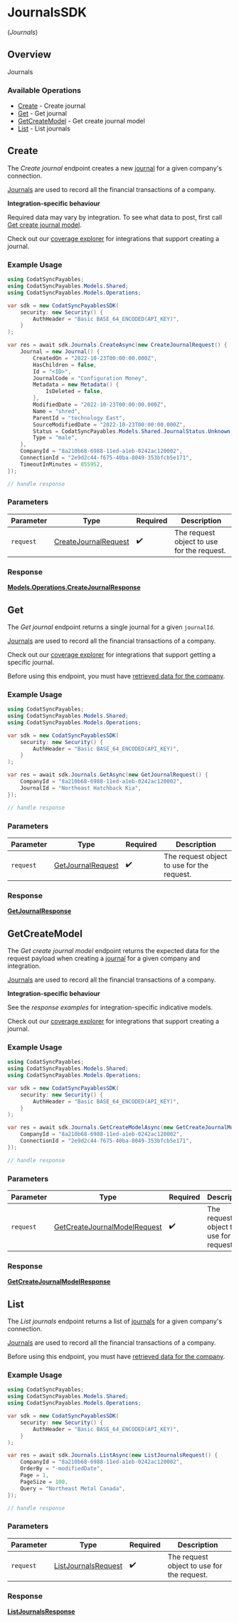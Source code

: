 # JournalsSDK
(*Journals*)

## Overview

Journals

### Available Operations

* [Create](#create) - Create journal
* [Get](#get) - Get journal
* [GetCreateModel](#getcreatemodel) - Get create journal model
* [List](#list) - List journals

## Create

The *Create journal* endpoint creates a new [journal](https://docs.codat.io/sync-for-payables-api#/schemas/Journal) for a given company's connection.

[Journals](https://docs.codat.io/sync-for-payables-api#/schemas/Journal) are used to record all the financial transactions of a company.

**Integration-specific behaviour**

Required data may vary by integration. To see what data to post, first call [Get create journal model](https://docs.codat.io/sync-for-payables-api#/operations/get-create-journals-model).

Check out our [coverage explorer](https://knowledge.codat.io/supported-features/accounting?view=tab-by-data-type&dataType=journals) for integrations that support creating a journal.


### Example Usage

```csharp
using CodatSyncPayables;
using CodatSyncPayables.Models.Shared;
using CodatSyncPayables.Models.Operations;

var sdk = new CodatSyncPayablesSDK(
    security: new Security() {
        AuthHeader = "Basic BASE_64_ENCODED(API_KEY)",
    }
);

var res = await sdk.Journals.CreateAsync(new CreateJournalRequest() {
    Journal = new Journal() {
        CreatedOn = "2022-10-23T00:00:00.000Z",
        HasChildren = false,
        Id = "<ID>",
        JournalCode = "Configuration Money",
        Metadata = new Metadata() {
            IsDeleted = false,
        },
        ModifiedDate = "2022-10-23T00:00:00.000Z",
        Name = "shred",
        ParentId = "technology East",
        SourceModifiedDate = "2022-10-23T00:00:00.000Z",
        Status = CodatSyncPayables.Models.Shared.JournalStatus.Unknown,
        Type = "male",
    },
    CompanyId = "8a210b68-6988-11ed-a1eb-0242ac120002",
    ConnectionId = "2e9d2c44-f675-40ba-8049-353bfcb5e171",
    TimeoutInMinutes = 855952,
});

// handle response
```

### Parameters

| Parameter                                                               | Type                                                                    | Required                                                                | Description                                                             |
| ----------------------------------------------------------------------- | ----------------------------------------------------------------------- | ----------------------------------------------------------------------- | ----------------------------------------------------------------------- |
| `request`                                                               | [CreateJournalRequest](../../models/operations/CreateJournalRequest.md) | :heavy_check_mark:                                                      | The request object to use for the request.                              |


### Response

**[Models.Operations.CreateJournalResponse](../../models/operations/CreateJournalResponse.md)**


## Get

The *Get journal* endpoint returns a single journal for a given `journalId`.

[Journals](https://docs.codat.io/sync-for-payables-api#/schemas/Journal) are used to record all the financial transactions of a company.

Check out our [coverage explorer](https://knowledge.codat.io/supported-features/accounting?view=tab-by-data-type&dataType=journals) for integrations that support getting a specific journal.

Before using this endpoint, you must have [retrieved data for the company](https://docs.codat.io/sync-for-payables-api#/operations/refresh-company-data).


### Example Usage

```csharp
using CodatSyncPayables;
using CodatSyncPayables.Models.Shared;
using CodatSyncPayables.Models.Operations;

var sdk = new CodatSyncPayablesSDK(
    security: new Security() {
        AuthHeader = "Basic BASE_64_ENCODED(API_KEY)",
    }
);

var res = await sdk.Journals.GetAsync(new GetJournalRequest() {
    CompanyId = "8a210b68-6988-11ed-a1eb-0242ac120002",
    JournalId = "Northeast Hatchback Kia",
});

// handle response
```

### Parameters

| Parameter                                                         | Type                                                              | Required                                                          | Description                                                       |
| ----------------------------------------------------------------- | ----------------------------------------------------------------- | ----------------------------------------------------------------- | ----------------------------------------------------------------- |
| `request`                                                         | [GetJournalRequest](../../models/operations/GetJournalRequest.md) | :heavy_check_mark:                                                | The request object to use for the request.                        |


### Response

**[GetJournalResponse](../../models/operations/GetJournalResponse.md)**


## GetCreateModel

The *Get create journal model* endpoint returns the expected data for the request payload when creating a [journal](https://docs.codat.io/sync-for-payables-api#/schemas/Journal) for a given company and integration.

[Journals](https://docs.codat.io/sync-for-payables-api#/schemas/Journal) are used to record all the financial transactions of a company.

**Integration-specific behaviour**

See the *response examples* for integration-specific indicative models.

Check out our [coverage explorer](https://knowledge.codat.io/supported-features/accounting?view=tab-by-data-type&dataType=journals) for integrations that support creating a journal.


### Example Usage

```csharp
using CodatSyncPayables;
using CodatSyncPayables.Models.Shared;
using CodatSyncPayables.Models.Operations;

var sdk = new CodatSyncPayablesSDK(
    security: new Security() {
        AuthHeader = "Basic BASE_64_ENCODED(API_KEY)",
    }
);

var res = await sdk.Journals.GetCreateModelAsync(new GetCreateJournalModelRequest() {
    CompanyId = "8a210b68-6988-11ed-a1eb-0242ac120002",
    ConnectionId = "2e9d2c44-f675-40ba-8049-353bfcb5e171",
});

// handle response
```

### Parameters

| Parameter                                                                               | Type                                                                                    | Required                                                                                | Description                                                                             |
| --------------------------------------------------------------------------------------- | --------------------------------------------------------------------------------------- | --------------------------------------------------------------------------------------- | --------------------------------------------------------------------------------------- |
| `request`                                                                               | [GetCreateJournalModelRequest](../../models/operations/GetCreateJournalModelRequest.md) | :heavy_check_mark:                                                                      | The request object to use for the request.                                              |


### Response

**[GetCreateJournalModelResponse](../../models/operations/GetCreateJournalModelResponse.md)**


## List

The *List journals* endpoint returns a list of [journals](https://docs.codat.io/sync-for-payables-api#/schemas/Journal) for a given company's connection.

[Journals](https://docs.codat.io/sync-for-payables-api#/schemas/Journal) are used to record all the financial transactions of a company.

Before using this endpoint, you must have [retrieved data for the company](https://docs.codat.io/sync-for-payables-api#/operations/refresh-company-data).
    

### Example Usage

```csharp
using CodatSyncPayables;
using CodatSyncPayables.Models.Shared;
using CodatSyncPayables.Models.Operations;

var sdk = new CodatSyncPayablesSDK(
    security: new Security() {
        AuthHeader = "Basic BASE_64_ENCODED(API_KEY)",
    }
);

var res = await sdk.Journals.ListAsync(new ListJournalsRequest() {
    CompanyId = "8a210b68-6988-11ed-a1eb-0242ac120002",
    OrderBy = "-modifiedDate",
    Page = 1,
    PageSize = 100,
    Query = "Northeast Metal Canada",
});

// handle response
```

### Parameters

| Parameter                                                             | Type                                                                  | Required                                                              | Description                                                           |
| --------------------------------------------------------------------- | --------------------------------------------------------------------- | --------------------------------------------------------------------- | --------------------------------------------------------------------- |
| `request`                                                             | [ListJournalsRequest](../../models/operations/ListJournalsRequest.md) | :heavy_check_mark:                                                    | The request object to use for the request.                            |


### Response

**[ListJournalsResponse](../../models/operations/ListJournalsResponse.md)**

